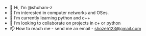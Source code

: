 - 👋 Hi, I’m @shoham-z
- 👀 I’m interested in computer networks and OSes.
- 🌱 I’m currently learning python and c++
- 💞️ I’m looking to collaborate on projects in c+ or python
- 📫 How to reach me - send me an email - shozeh123@gmail.com

<!---
shoham-z/shoham-z is a ✨ special ✨ repository because its `README.md` (this file) appears on your GitHub profile.
You can click the Preview link to take a look at your changes.
--->

